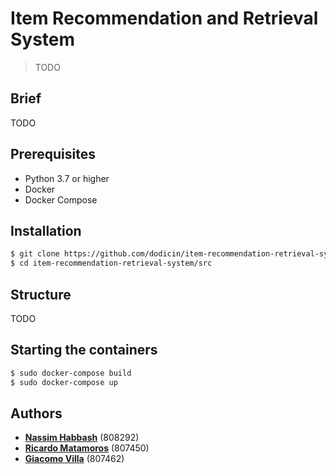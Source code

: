 # Item Recommendation and Retrieval System
>TODO

## Brief

TODO

## Prerequisites

* Python 3.7 or higher
* Docker
* Docker Compose

## Installation
```sh
$ git clone https://github.com/dodicin/item-recommendation-retrieval-system
$ cd item-recommendation-retrieval-system/src
```
## Structure

TODO

## Starting the containers
```sh
$ sudo docker-compose build 
$ sudo docker-compose up
```
## Authors

* [**Nassim Habbash**](https://github.com/dodicin) (808292)
* [**Ricardo Matamoros**](https://github.com/ricardoanibalmatamorosaragon) (807450)
* [**Giacomo Villa**](https://github.com/Villone96) (807462)
